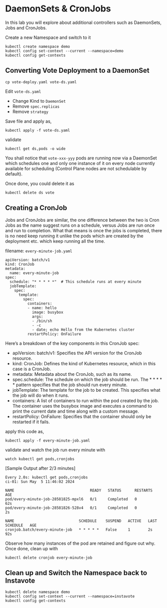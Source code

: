 # DaemonSets & CronJobs

In this lab you will explore about additional controllers such as DaemonSets, Jobs and CronJobs.

Create a new Namespace and switch to it

```
kubectl create namespace demo
kubectl config set-context --current --namespace=demo
kubectl config get-contexts
```

## Converting Vote Deployment to a DaemonSet


```
cp vote-deploy.yaml vote-ds.yaml
```

Edit `vote-ds.yaml`

  * Change Kind to `DaemonSet`
  * Remove `spec.replicas`
  * Remove `strategy`

Save file and apply as,

```
kubectl apply -f vote-ds.yaml
```

validate

```
kubectl get ds,pods -o wide
```

You shall notice that `vote-xxx-yyy` pods are running now via a DaemonSet which schedules one and only one instance of it on every node currently available for scheduling (Control Plane nodes are not schedulable by default).


Once done, you could delete it as

```
kubectl delete ds vote
```

## Creating a CronJob

Jobs and CronJobs are similar, the one difference between the two is Cron Jobs as the name suggest runs on a schedule, versus Jobs are run once and run to completion. What that means is once the jobs is completed, there is no need keep running it unlike the pods which are created by the deployment etc. which keep running all the time.


filename: `every-minute-job.yaml`

```
apiVersion: batch/v1
kind: CronJob
metadata:
  name: every-minute-job
spec:
  schedule: "* * * * *"  # This schedule runs at every minute
  jobTemplate:
    spec:
      template:
        spec:
          containers:
          - name: hello
            image: busybox
            args:
            - /bin/sh
            - -c
            - date; echo Hello from the Kubernetes cluster
          restartPolicy: OnFailure

```

Here’s a breakdown of the key components in this CronJob spec:

  * apiVersion: batch/v1: Specifies the API version for the CronJob resource.
  * kind: CronJob: Defines the kind of Kubernetes resource, which in this case is a CronJob.
  * metadata: Metadata about the CronJob, such as its name.
  * spec.schedule: The schedule on which the job should be run. The * * * * * pattern specifies that the job should run every minute.
  * jobTemplate: The template for the job to be created. This specifies what the job will do when it runs.
  * containers: A list of containers to run within the pod created by the job. The container uses the busybox image and executes a command to print the current date and time along with a custom message.
  * restartPolicy: OnFailure: Specifies that the container should only be restarted if it fails.

apply this code as,

```
kubectl apply -f every-minute-job.yaml

```

validate and watch the job run every minute with

```
watch kubectl get pods,cronjobs
```

[Sample Output after 2/3 minutes]
```
Every 2.0s: kubectl get pods,cronjobs                                                                                                         ci-01: Sun May  5 11:46:02 2024

NAME                                  READY   STATUS      RESTARTS   AGE
pod/every-minute-job-28581825-mpxl6   0/1     Completed   0          62s
pod/every-minute-job-28581826-528v4   0/1     Completed   0          2s

NAME                             SCHEDULE    SUSPEND   ACTIVE   LAST SCHEDULE   AGE
cronjob.batch/every-minute-job   * * * * *   False     1        2s              92s

```

Observe how many instances of the pod are retained and figure out why.  Once done, clean up with

```
kubectl delete cronjob every-minute-job
```

## Clean up and Switch the Namespace back to Instavote


```
kubectl delete namespace demo
kubectl config set-context --current --namespace=instavote  
kubectl config get-contexts
```
